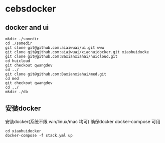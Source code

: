# cebsdocker
## docker and ui
```
mkdir ./somedir
cd ./somedir
git clone git@github.com:aiaiwuai/ui.git www
git clone git@github.com:aiaiwuai/xiaohuidocker.git xiaohuidocke
git clone git@github.com:Baxianxiahai/huicloud.git
cd huicloud
git checkout qwangdev
cd ../
git clone git@github.com:Baxianxiahai/med.git
cd med
git checkout qwangdev
cd ../
mkdir ./db
```  
## 安装docker
安装docker(系统不限 win/linux/mac 均可)
确保docker  docker-compose 可用
```
cd xiaohuidocker
docker-compose -f stack.yml up
```
